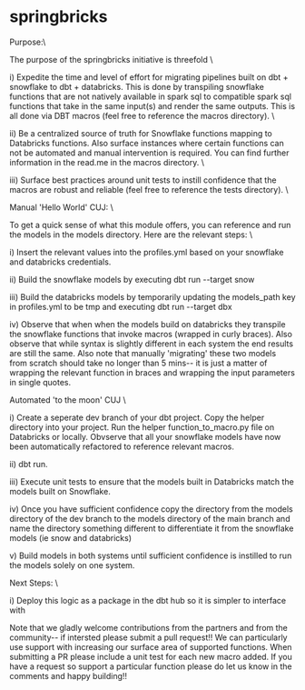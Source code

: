 # springbricks

Purpose:\

The purpose of the springbricks initiative is threefold \

i) Expedite the time and level of effort for migrating pipelines built on dbt + snowflake to dbt + databricks. This is done by transpiling snowflake functions that are not natively available in spark sql to compatible spark sql functions that take in the same input(s) and render the same outputs. This is all done via DBT macros (feel free to reference the macros directory).  \

ii) Be a centralized source of truth for Snowflake functions mapping to Databricks functions. Also surface instances where certain functions can not be automated and manual intervention is required. You can find further information in the read.me in the macros directory.  \

iii) Surface best practices around unit tests to instill confidence that the macros are robust and reliable (feel free to reference the tests directory). \

Manual 'Hello World' CUJ:  \

To get a quick sense of what this module offers, you can reference and run the models in the models directory. Here are the relevant steps:  \

i) Insert the relevant values into the profiles.yml based on your snowflake and databricks credentials.

ii) Build the snowflake models by executing dbt run --target snow 

iii) Build the databricks models by temporarily updating the models_path key in profiles.yml to be tmp and executing dbt run --target dbx

iv) Observe that when when the models build on databricks they transpile the snowflake functions that invoke macros (wrapped in curly braces). Also observe that while syntax is slightly different in each system the end results are still the same. Also note that manually 'migrating' these two models from scratch should take no longer than 5 mins-- it is just a matter of wrapping the relevant function in braces and wrapping the input parameters in single quotes. 

Automated 'to the moon' CUJ \

i) Create a seperate dev branch of your dbt project. Copy the helper directory into your project. Run the helper function_to_macro.py file on Databricks or locally. Obvserve that all your snowflake models have now been automatically refactored to reference relevant macros.

ii) dbt run.

iii) Execute unit tests to ensure that the models built in Databricks match the models built on Snowflake.

iv) Once you have sufficient confidence copy the directory from the models directory of the dev branch to the models directory of the main branch and name the directory something different to differentiate it from the snowflake models (ie snow and databricks) 

v) Build models in both systems until sufficient confidence is instilled to run the models solely on one system.


Next Steps: \

i) Deploy this logic as a package in the dbt hub so it is simpler to interface with

Note that we gladly welcome contributions from the partners and from the community-- if intersted please submit a pull request!! We can particularly use support with increasing our surface area of supported functions. When submitting a PR please include a unit test for each new macro added. If you have a request so support a particular function please do let us know in the comments and happy building!!
